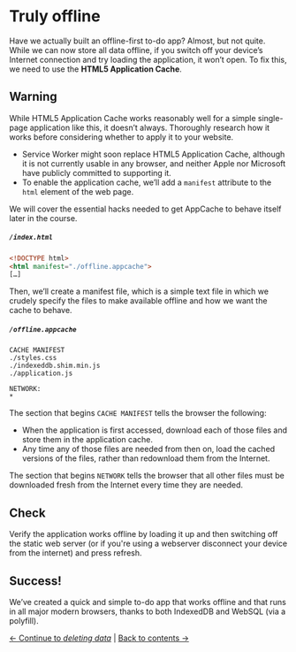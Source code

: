 # Truly offline

Have we actually built an offline-first to-do app?  Almost, but not quite.  While we can now store all data offline, if you switch off your device’s Internet connection and try loading the application, it won’t open.  To fix this, we need to use the **HTML5 Application Cache**.

## Warning

While HTML5 Application Cache works reasonably well for a simple single-page application like this, it doesn’t always. Thoroughly research how it works before considering whether to apply it to your website.

- Service Worker might soon replace HTML5 Application Cache, although it is not currently usable in any browser, and neither Apple nor Microsoft have publicly committed to supporting it.
- To enable the application cache, we’ll add a `manifest` attribute to the `html` element of the web page.

We will cover the essential hacks needed to get AppCache to behave itself later in the course.

##### `/index.html`

```html
<!DOCTYPE html>
<html manifest="./offline.appcache">
[…]
```

Then, we’ll create a manifest file, which is a simple text file in which we crudely specify the files to make available offline and how we want the cache to behave.

##### `/offline.appcache`

```
CACHE MANIFEST
./styles.css
./indexeddb.shim.min.js
./application.js

NETWORK:
*
```

The section that begins `CACHE MANIFEST` tells the browser the following:

- When the application is first accessed, download each of those files and store them in the application cache.
- Any time any of those files are needed from then on, load the cached versions of the files, rather than redownload them from the Internet.

The section that begins `NETWORK` tells the browser that all other files must be downloaded fresh from the Internet every time they are needed.

## Check

Verify the application works offline by loading it up and then switching off the static web server (or if you're using a webserver disconnect your device from the internet) and press refresh.

## Success!

We’ve created a quick and simple to-do app that works offline and that runs in all major modern browsers, thanks to both IndexedDB and WebSQL (via a polyfill).

[← Continue to *deleting data*](../09-deleting-data) | [Back to contents →](https://github.com/matthew-andrews/workshop-making-it-work-offline)
